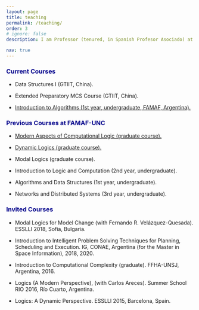```yaml
---
layout: page
title: teaching
permalink: /teaching/
order: 3
# ignore: false
description: I am Professor (tenured, in Spanish Profesor Asociado) at FAMAF-UNC (Argentina), and a Visiting Assistant Professor at GTIIT (China), during 2022. These are some of my recent teaching activities.

nav: true
---
```


 
### <span style="color:darkblue">Current Courses</span>


* Data Structures I (GTIIT, China).

* Extended Preparatory MCS Course (GTIIT, China).

* [Introduction to Algorithms (1st year, undergraduate, FAMAF, Argentina).](https://famaf.aulavirtual.unc.edu.ar/course/view.php?id=914)


### <span style="color:darkblue">Previous Courses at FAMAF-UNC</span>

* [Modern Aspects of Computational Logic (graduate course).](https://classroom.google.com/u/0/w/MTQ4MDEwNTE5NDUy/t/all)
    
* [Dynamic Logics (graduate course).](https://sites.google.com/view/dl-famaf19/home)

* Modal Logics (graduate course).

* Introduction to Logic and Computation (2nd year, undergraduate).

* Algorithms and Data Structures (1st year, undergraduate).

* Networks and Distributed Systems (3rd year, undergraduate).

### <span style="color:darkblue">Invited Courses</span>

 * Modal Logics for Model Change (with Fernando R. Velázquez-Quesada). ESSLLI 2018, Sofia, Bulgaria.

 * Introduction to Intelligent Problem Solving Techniques for Planning, Scheduling and Execution. IG, CONAE, Argentina (for the Master in Space Information), 2018, 2020.

 * Introduction to Computational Complexity (graduate).  FFHA-UNSJ, Argentina, 2016.

 * Logics (A Modern Perspective), (with Carlos Areces). Summer School RIO 2016, Río Cuarto, Argentina.

 * Logics: A Dynamic Perspective. ESSLLI 2015, Barcelona, Spain.
